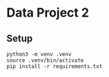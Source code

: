 # Data Project 2

## Setup

```
python3 -m venv .venv
source .venv/bin/activate
pip install -r requirements.txt
```
